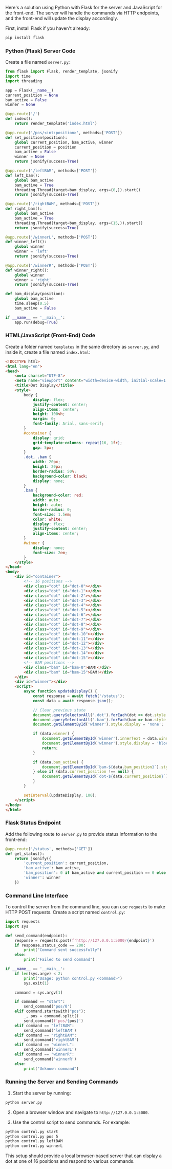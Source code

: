 Here's a solution using Python with Flask for the server and JavaScript for the front-end. The server will handle the commands via HTTP endpoints, and the front-end will update the display accordingly.

First, install Flask if you haven't already:
```sh
pip install flask
```

### Python (Flask) Server Code

Create a file named `server.py`:

```python
from flask import Flask, render_template, jsonify
import time
import threading

app = Flask(__name__)
current_position = None
bam_active = False
winner = None

@app.route('/')
def index():
    return render_template('index.html')

@app.route('/pos/<int:position>', methods=['POST'])
def set_position(position):
    global current_position, bam_active, winner
    current_position = position
    bam_active = False
    winner = None
    return jsonify(success=True)

@app.route('/leftBAM', methods=['POST'])
def left_bam():
    global bam_active
    bam_active = True
    threading.Thread(target=bam_display, args=(0,)).start()
    return jsonify(success=True)

@app.route('/rightBAM', methods=['POST'])
def right_bam():
    global bam_active
    bam_active = True
    threading.Thread(target=bam_display, args=(15,)).start()
    return jsonify(success=True)

@app.route('/winnerL', methods=['POST'])
def winner_left():
    global winner
    winner = 'left'
    return jsonify(success=True)

@app.route('/winnerR', methods=['POST'])
def winner_right():
    global winner
    winner = 'right'
    return jsonify(success=True)

def bam_display(position):
    global bam_active
    time.sleep(0.5)
    bam_active = False

if __name__ == '__main__':
    app.run(debug=True)
```

### HTML/JavaScript (Front-End) Code

Create a folder named `templates` in the same directory as `server.py`, and inside it, create a file named `index.html`:

```html
<!DOCTYPE html>
<html lang="en">
<head>
    <meta charset="UTF-8">
    <meta name="viewport" content="width=device-width, initial-scale=1.0">
    <title>Dot Display</title>
    <style>
        body {
            display: flex;
            justify-content: center;
            align-items: center;
            height: 100vh;
            margin: 0;
            font-family: Arial, sans-serif;
        }
        #container {
            display: grid;
            grid-template-columns: repeat(16, 1fr);
            gap: 5px;
        }
        .dot, .bam {
            width: 20px;
            height: 20px;
            border-radius: 50%;
            background-color: black;
            display: none;
        }
        .bam {
            background-color: red;
            width: auto;
            height: auto;
            border-radius: 0;
            font-size: 1.5em;
            color: white;
            display: flex;
            justify-content: center;
            align-items: center;
        }
        #winner {
            display: none;
            font-size: 2em;
        }
    </style>
</head>
<body>
    <div id="container">
        <!-- 16 positions -->
        <div class="dot" id="dot-0"></div>
        <div class="dot" id="dot-1"></div>
        <div class="dot" id="dot-2"></div>
        <div class="dot" id="dot-3"></div>
        <div class="dot" id="dot-4"></div>
        <div class="dot" id="dot-5"></div>
        <div class="dot" id="dot-6"></div>
        <div class="dot" id="dot-7"></div>
        <div class="dot" id="dot-8"></div>
        <div class="dot" id="dot-9"></div>
        <div class="dot" id="dot-10"></div>
        <div class="dot" id="dot-11"></div>
        <div class="dot" id="dot-12"></div>
        <div class="dot" id="dot-13"></div>
        <div class="dot" id="dot-14"></div>
        <div class="dot" id="dot-15"></div>
        <!-- BAM positions -->
        <div class="bam" id="bam-0">BAM!</div>
        <div class="bam" id="bam-15">BAM!</div>
    </div>
    <div id="winner"></div>
    <script>
        async function updateDisplay() {
            const response = await fetch('/status');
            const data = await response.json();

            // Clear previous state
            document.querySelectorAll('.dot').forEach(dot => dot.style.display = 'none');
            document.querySelectorAll('.bam').forEach(bam => bam.style.display = 'none');
            document.getElementById('winner').style.display = 'none';

            if (data.winner) {
                document.getElementById('winner').innerText = data.winner === 'left' ? 'Player on the Left won!' : 'Player on the Right won!';
                document.getElementById('winner').style.display = 'block';
                return;
            }

            if (data.bam_active) {
                document.getElementById(`bam-${data.bam_position}`).style.display = 'flex';
            } else if (data.current_position !== null) {
                document.getElementById(`dot-${data.current_position}`).style.display = 'block';
            }
        }

        setInterval(updateDisplay, 100);
    </script>
</body>
</html>
```

### Flask Status Endpoint

Add the following route to `server.py` to provide status information to the front-end:

```python
@app.route('/status', methods=['GET'])
def get_status():
    return jsonify({
        'current_position': current_position,
        'bam_active': bam_active,
        'bam_position': 0 if bam_active and current_position == 0 else 15,
        'winner': winner
    })
```

### Command Line Interface

To control the server from the command line, you can use `requests` to make HTTP POST requests. Create a script named `control.py`:

```python
import requests
import sys

def send_command(endpoint):
    response = requests.post(f'http://127.0.0.1:5000/{endpoint}')
    if response.status_code == 200:
        print("Command sent successfully")
    else:
        print("Failed to send command")

if __name__ == '__main__':
    if len(sys.argv) < 2:
        print("Usage: python control.py <command>")
        sys.exit(1)

    command = sys.argv[1]

    if command == "start":
        send_command('pos/0')
    elif command.startswith("pos"):
        _, pos = command.split()
        send_command(f'pos/{pos}')
    elif command == "leftBAM":
        send_command('leftBAM')
    elif command == "rightBAM":
        send_command('rightBAM')
    elif command == "winnerL":
        send_command('winnerL')
    elif command == "winnerR":
        send_command('winnerR')
    else:
        print("Unknown command")
```

### Running the Server and Sending Commands

1. Start the server by running:
```sh
python server.py
```

2. Open a browser window and navigate to `http://127.0.0.1:5000`.

3. Use the control script to send commands. For example:
```sh
python control.py start
python control.py pos 5
python control.py leftBAM
python control.py winnerL
```

This setup should provide a local browser-based server that can display a dot at one of 16 positions and respond to various commands.
